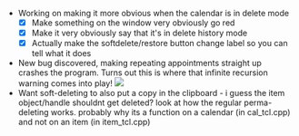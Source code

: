 - Working on making it more obvious when the calendar is in delete mode
	- [x] Make something on the window very obviously go red
	- [x] Make it very obviously say that it's in delete history mode
	- [x] Actually make the softdelete/restore button change label so you can tell what it does
- New bug discovered, making repeating appointments straight up crashes the program. Turns out this is where that infinite recursion warning comes into play!
![](Pasted%20image%2020240206112055.png)
- Want soft-deleting to also put a copy in the clipboard - i guess the item object/handle shouldnt get deleted? look at how the regular perma-deleting works. probably why its a function on a calendar (in cal_tcl.cpp) and not on an item (in item_tcl.cpp)